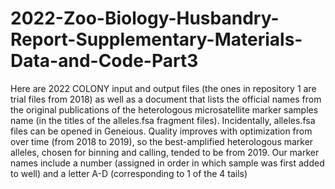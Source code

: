 # 2022-Zoo-Biology-Husbandry-Report-Supplementary-Materials-Data-and-Code-Part3
Here are 2022 COLONY input and output files (the ones in repository 1 are trial files from 2018) as well as a document that lists the official names from the original publications of the heterologous microsatellite marker samples name (in the titles of the alleles.fsa fragment files). Incidentally, alleles.fsa files can be opened in Geneious. Quality improves with optimization from over time (from 2018 to 2019), so the best-amplified heterologous marker alleles, chosen for binning and calling, tended to be from 2019. Our marker names include a number (assigned in order in which sample was first added to well) and a letter A-D (corresponding to 1 of the 4 tails)
